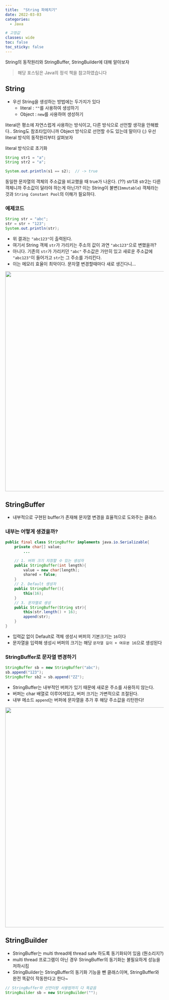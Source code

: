 ```yaml
---
title:  "String 파헤치기"
date: 2022-03-03
categories:
  - Java

# 고정값
classes: wide
toc: false
toc_sticky: false
---
```


String의 동작원리와 StringBuffer, StringBuilder에 대해 알아보자

> 해당 포스팅은 Java의 정석 책을 참고하였습니다

## String

- 우선 String을 생성하는 방법에는 두가지가 있다
    - literal : `""`를 사용하여 생성하기
    - Object : `new`를 사용하여 생성하기

literal은 평소에 자연스럽게 사용하는 방식이고, 다른 방식으로 선언할 생각을 안해봤다..
String도 참조타입이니까 Object 방식으로 선언할 수도 있는데 말이다 (;)
우선 literal 방식의 동작원리부터 살펴보자

<div class="sub_title">literal 방식으로 초기화</div>

```java
String str1 = "a";
String str2 = "a";

System.out.println(s1 == s2);  // -> true
```

동일한 문자열의 객체의 주소값을 비교했을 때 true가 나온다. (??)
str1과 str2는 다른 객체니까 주소값이 달라야 하는게 아닌가?
이는 String이 불변(`Immutable`) 객체라는 것과 `String Constant Pool`의 이해가 필요하다.







### 예제코드

```java
String str = "abc";
str = str + "123";
System.out.println(str);
```

- 위 결과는 `"abc123"`이 출력된다.
- 여기서 String 객체 `str`가 가리키는 주소의 값이 과연 `"abc123"`으로 변했을까?
- 아니다. 기존의 `str`가 가리키던 `"abc"` 주소값은 가만히 있고 새로운 주소값에 `"abc123"`이 들어가고 `str`는 그 주소를 가리킨다.
- 이는 메모리 효율이 최악이다. 문자열 변경할때마다 새로 생긴다니...

<img width='700' src='https://user-images.githubusercontent.com/71180414/127957877-b15d8111-c049-4537-9d0d-9f59c5f03304.png'>


<br>

## StringBuffer

- 내부적으로 구현된 buffer가 존재해 문자열 변경을 효율적으로 도와주는 클래스

### 내부는 어떻게 생겼을까?

```java
public final class StringBuffer implements java.io.Serializable{
    private char[] value;
        ...

    // 1. 버퍼 크기 지정할 수 있는 생성자
    public StringBuffer(int length){
        value = new char[length];
        shared = false;
    }
    // 2. Default 생성자
    public StringBuffer(){
        this(16);
    }
    // 3. 문자열로 생성
    public StringBuffer(String str){
        this(str.length() + 16);
        append(str);
    }
}
```

- 입력값 없이 Default로 객체 생성시 버퍼의 기본크기는 `16`이다
- 문자열을 입력해 생성시 버퍼의 크기는 해당 `문자열 길이 + 여유분 16`으로 생성된다

### StringBuffer로 문자열 변경하기

```java
StringBuffer sb = new StringBuffer("abc");
sb.append("123");
StringBuffer sb2 = sb.append("ZZ");
```

- StringBuffer는 내부적인 버퍼가 있기 때문에 새로운 주소를 사용하지 않는다.
- 버퍼는 char 배열로 이루어져있고, 버퍼 크기는 가변적으로 조절된다.
- 내부 메소드 `append`는 버퍼에 문자열을 추가 후 해당 주소값을 리턴한다!

<img width='700' src='https://user-images.githubusercontent.com/71180414/127962280-c2f9a198-2a23-4db3-a582-9059e821bb32.png'>


<br>

## StringBuilder

- StringBuffer는 multi thread에 thread safe 하도록 동기화되어 있음 (뭔소리지?)
- multi thread 프로그램이 아닌 경우 StringBuffer의 동기화는 불필요하게 성능을 저하시킴
- StringBuilder는 StringBuffer의 동기화 기능을 뺀 클래스이며, StringBuffer와 완전 똑같이 작동한다고 한다~

```java
// StringBuffer와 선언이랑 사용법까지 다 똑같음
StringBuilder sb = new StringBuilder("");
```

<br>


